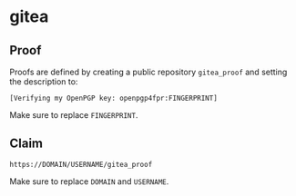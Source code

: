 # gitea

## Proof

Proofs are defined by creating a public repository `gitea_proof` and setting the
description to:

```
[Verifying my OpenPGP key: openpgp4fpr:FINGERPRINT]
```

Make sure to replace `FINGERPRINT`.

## Claim

```
https://DOMAIN/USERNAME/gitea_proof
```

Make sure to replace `DOMAIN` and `USERNAME`.

